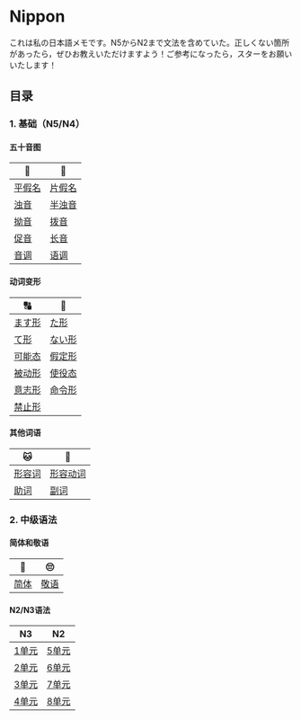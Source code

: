 # Nippon

これは私の日本語メモです。N5からN2まで文法を含めていた。正しくない箇所があったら，ぜひお教えいただけますよう！ご参考になったら，スターをお願いいたします！

## 目录

### 1. 基础（N5/N4）

#### 五十音图

| 🐣                  | 🐥️                   |
| ------------------- | -------------------- |
| [平假名](五十音图.md#平假名)  | [片假名](五十音图.md#片假名)   |
| [浊音](五十音图.md#浊音半浊音) | [半浊音](五十音图.md#浊音半浊音) |
| [拗音](五十音图.md#拗音)    | [拨音](五十音图.md#拨音)     |
| [促音](五十音图.md#促音)    | [长音](五十音图.md#长音)     |
| [音调](五十音图.md#音调)    | [语调](五十音图.md#语调)     |

#### 动词变形

| 🔠                | 🔡                |
| ----------------- | ----------------- |
| [ます形](ます形.md)     | [た形](た形.md)       |
| [て形](て形.md)       | [ない形](ない形.md)     |
| [可能态](可能态.md)     | [假定形](假定形.md)     |
| [被动形](被动形.md)     | [使役态](使役态.md)     |
| [意志形](意志形.md)     | [命令形](命令形和禁止形.md) |
| [禁止形](命令形和禁止形.md) |                   |

#### 其他词语

| 🐱                 | 🐶                  |
| ------------------ | ------------------- |
| [形容词](形容词.md) | [形容动词](形容动词.md) |
| [助词](助词.md)        | [副词](副词.md)         |

### 2. 中级语法

#### 简体和敬语

| 🙂          | 😔          |
| ----------- | ----------- |
| [简体](简体.md) | [敬语](敬语.md) |

#### N2/N3语法

| N3            | N2             |
| ------------- | -------------- |
| [1单元](N3/1) | [5单元](N2/5) |
| [2单元](N3/2) | [6单元](N2/6) |
| [3单元](N3/3) | [7单元](N2/7) |
| [4单元](N3/4) | [8单元](N2/8) |
